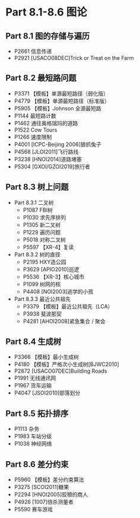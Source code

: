 # Part 8.1-8.6 图论
## Part 8.1 图的存储与遍历
* P2661 信息传递
* P2921 [USACO08DEC]Trick or Treat on the Farm
## Part 8.2 最短路问题
* P3371 【模板】单源最短路径（弱化版）
* P4779 【模板】单源最短路径（标准版）
* P5905 【模板】Johnson 全源最短路
* P1144 最短路计数
* P1462 通往奥格瑞玛的道路
* P1522 Cow Tours
* P1266 速度限制
* P4001 [ICPC-Beijing 2006]狼抓兔子
* P4568 [JLOI2011]飞行路线
* P3238 [HNOI2014]道路堵塞
* P5304 [GXOI/GZOI2019]旅行者
## Part 8.3 树上问题
* Part 8.3.1 二叉树
  * P1087 FBI树
  * P1030 求先序排列
  * P1305 新二叉树
  * P1229 遍历问题
  * P5018 对称二叉树
  * P5597 【XR-4】复读
* Part 8.3.2 树的直径
  * P2195 HXY造公园
  * P3629 [APIO2010]巡逻
  * P5536 【XR-3】核心城市
  * P1099 树网的核
  * P4408 [NOI2003]逃学的小孩
* Part 8.3.3 最近公共祖先
  * P3379 【模板】最近公共祖先（LCA）
  * P3938 斐波那契
  * P4281 [AHOI2008]紧急集合 / 聚会
## Part 8.4 生成树
* P3366 【模板】最小生成树
* P4180 【模板】严格次小生成树[BJWC2010]
* P2872 [USACO07DEC]Building Roads
* P1991 无线通讯网
* P1967 货车运输
* P4047 [JSOI2010]部落划分
## Part 8.5 拓扑排序
* P1113 杂务
* P1983 车站分级
* P1038 神经网络
## Part 8.6 差分约束
* P5960 【模板】差分约束算法
* P3275 [SCOI2011]糖果
* P2294 [HNOI2005]狡猾的商人
* P4926 [1007]倍杀测量者
* P5590 赛车游戏